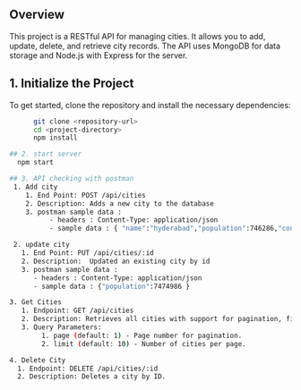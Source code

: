 ## Overview  
  This project is a RESTful API for managing cities. It allows you to add, update, delete, and retrieve city records. The API uses MongoDB for data storage and Node.js with Express for the server.  
## 1. Initialize the Project      
  To get started, clone the repository and install the necessary dependencies:      
  ```bash
        git clone <repository-url>
        cd <project-directory>
        npm install

## 2. start server
    npm start

## 3. API checking with postman
   1. Add city
      1. End Point: POST /api/cities
      2. Description: Adds a new city to the database
      3. postman sample data :
            - headers : Content-Type: application/json
            - sample data : { "name":"hyderabad","population":746286,"country":"india",latitude:70.1546, longitude:63.3874}

   2. update city
     1. End Point: PUT /api/cities/:id
     2. Description:  Updated an existing city by id
     3. postman sample data :
        - headers : Content-Type: application/json
        - sample data : {"population":7474986 }

  3. Get Cities
     1. Endpoint: GET /api/cities
     2. Description: Retrieves all cities with support for pagination, filtering, sorting, and searching.
     3. Query Parameters:
          1. page (default: 1) - Page number for pagination.
          2. limit (default: 10) - Number of cities per page.

  4. Delete City
    1. Endpoint: DELETE /api/cities/:id
    2. Description: Deletes a city by ID.         
